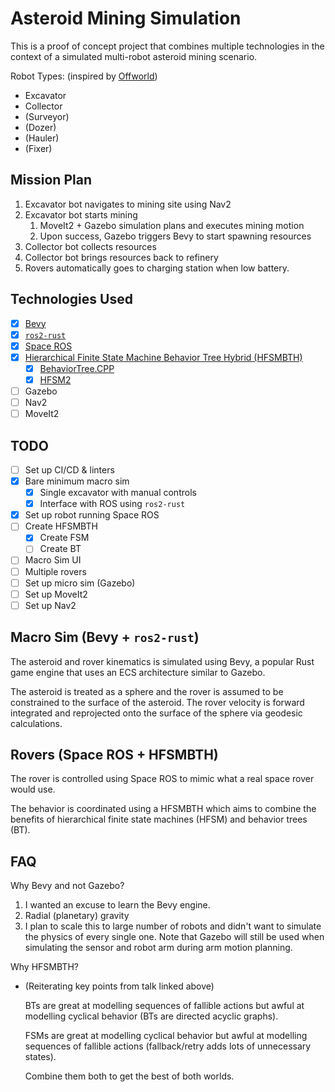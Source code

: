# Asteroid Mining Simulation

This is a proof of concept project that combines multiple technologies in the context of a simulated multi-robot asteroid mining scenario.

Robot Types: (inspired by [Offworld](https://www.offworld.ai/products))
  - Excavator
  - Collector
  - (Surveyor)
  - (Dozer)
  - (Hauler)
  - (Fixer)

## Mission Plan
1. Excavator bot navigates to mining site using Nav2
1. Excavator bot starts mining
   1. MoveIt2 + Gazebo simulation plans and executes mining motion
   1. Upon success, Gazebo triggers Bevy to start spawning resources
1. Collector bot collects resources
1. Collector bot brings resources back to refinery
1. Rovers automatically goes to charging station when low battery.

## Technologies Used
- [x] [Bevy](https://bevyengine.org/)
- [x] [`ros2-rust`](https://github.com/ros2-rust/ros2_rust)
- [x] [Space ROS](https://space.ros.org/)
- [x] [Hierarchical Finite State Machine Behavior Tree Hybrid (HFSMBTH)](https://www.youtube.com/watch?v=Qq_xX1JCreI&t=1167s)
  - [x] [BehaviorTree.CPP](https://github.com/BehaviorTree/BehaviorTree.CPP)
  - [x] [HFSM2](https://github.com/andrew-gresyk/HFSM2)
- [ ] Gazebo
- [ ] Nav2
- [ ] MoveIt2

## TODO
- [ ] Set up CI/CD & linters
- [x] Bare minimum macro sim
  - [x] Single excavator with manual controls
  - [x] Interface with ROS using `ros2-rust`
- [x] Set up robot running Space ROS
- [ ] Create HFSMBTH
  - [x] Create FSM
  - [ ] Create BT
- [ ] Macro Sim UI
- [ ] Multiple rovers
- [ ] Set up micro sim (Gazebo)
- [ ] Set up MoveIt2
- [ ] Set up Nav2

## Macro Sim (Bevy + `ros2-rust`)
The asteroid and rover kinematics is simulated using Bevy, a popular Rust game engine that uses an ECS architecture similar to Gazebo.

The asteroid is treated as a sphere and the rover is assumed to be constrained to the surface of the asteroid.
The rover velocity is forward integrated and reprojected onto the surface of the sphere via geodesic calculations.

## Rovers (Space ROS + HFSMBTH)
The rover is controlled using Space ROS to mimic what a real space rover would use.

The behavior is coordinated using a HFSMBTH which aims to combine the benefits of hierarchical finite state machines (HFSM) and behavior trees (BT).

## FAQ
Why Bevy and not Gazebo?
1. I wanted an excuse to learn the Bevy engine.
1. Radial (planetary) gravity
1. I plan to scale this to large number of robots and didn't want to simulate the physics of every single one.
   Note that Gazebo will still be used when simulating the sensor and robot arm during arm motion planning.

Why HFSMBTH?
- (Reiterating key points from talk linked above)

  BTs are great at modelling sequences of fallible actions but awful at modelling cyclical behavior (BTs are directed acyclic graphs).

  FSMs are great at modelling cyclical behavior but awful at modelling sequences of fallible actions (fallback/retry adds lots of unnecessary states).

  Combine them both to get the best of both worlds.
